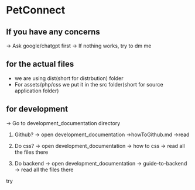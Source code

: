# PetConnect

## If you have any concerns
-> Ask google/chatgpt first
-> If nothing works, try to dm me

## for the actual files
- we are using dist(short for distrbution) folder
- For assets/php/css we put it in the src folder(short for source application folder)

## for development
-> Go to development_documentation directory

1. Github?
-> open development_documentation ->howToGithub.md ->read

2. Do css?
-> open development_documentation -> how to css -> read all the files there

3. Do backend
-> open development_documentation -> guide-to-backend -> read all the files there



try